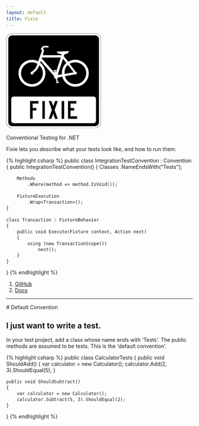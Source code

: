 ```yaml
---
layout: default
title: Fixie
---
```

<img src="images/fixie_256.png"/>

Conventional Testing for .NET

Fixie lets you describe what your tests look like, and how to run them.

{% highlight csharp %}
public class IntegrationTestConvention : Convention
{
    public IntegrationTestConvention()
    {
        Classes
            .NameEndsWith("Tests");

        Methods
            .Where(method => method.IsVoid());

        FixtureExecution
            .Wrap<Transaction>();
    }

    class Transaction : FixtureBehavior
    {
        public void Execute(Fixture context, Action next)
        {
            using (new TransactionScope())
                next();
        }
    }
}
{% endhighlight %}

1. [GitHub](https://github.com/plioi/fixie)
2. [Docs](https://github.com/plioi/fixie/blob/master/README.md)

---
<section>
# Default Convention

## I just want to write a test.

In your test project, add a class whose name ends with 'Tests'. The public methods are assumed to be tests. This is the 'default convention'.

{% highlight csharp %}
public class CalculatorTests
{
    public void ShouldAdd()
    {
        var calculator = new Calculator();
        calculator.Add(2, 3).ShouldEqual(5);
    }

    public void ShouldSubtract()
    {
        var calculator = new Calculator();
        calculator.Subtract(5, 3).ShouldEqual(2);
    }
}
{% endhighlight %}
</section>
